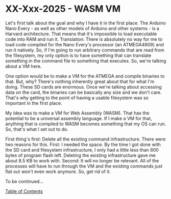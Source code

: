 # XX-Xxx-2025 - WASM VM

Let's first talk about the goal and why I have it in the first place.  The Arduino Nano Every - as well as other models of Arduino and other systems - is a Harvard architecture.  That means that it's impossible to load executable code into RAM and run it.  Translation:  There is absolutely no way for me to load code compiled for the Nano Every's processor (an ATMEGA4809) and run it natively.  So, if I'm going to run arbitrary commands that are read from the filesystem, my only option is to have something that can translate something in the command file to something that executes.  So, we're talking about a VM here.

One option would be to make a VM for the ATMEGA and compile binaries to that.  But, why?  There's nothing inherently great about that for what I'm doing.  These SD cards are enormous.  Once we're talking about accessing data on the card, the binaries can be basically any size and we don't care.  That's why getting to the point of having a usable filesystem was so important in the first place.

My idea was to make a VM for Web Assembly (WASM).  That has the potential to be a universal assembly language.  If I make a VM for that, anything that is compiled to WASM becomes something that my OS can run.  So, that's what I set out to do.

First thing's first:  Delete all the existing command infrastructure.  There were two reasons for this.  First:  I needed the space.  By the time I got done with the SD card and filesystem infrastructure, I only had a little less than 800 bytes of program flash left.  Deleting the existing infrastructure gave me about 8.5 KB to work with.  Second:  It will no longer be relevant.  All of the processes will have to run through the VM and the existing commands just flat out won't even work anymore.  So, get rid of it.

To be continued...

[Table of Contents](.)

